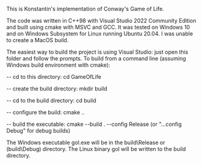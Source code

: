 This is Konstantin's implementation of Conway's Game of Life.
  
The code was written in C++98 with Visual Studio 2022 Community Edition and built using cmake 
with MSVC and GCC. It was tested on Windows 10 and on Windows Subsystem for Linux running 
Ubuntu 20.04. I was unable to create a MacOS build.

The easiest way to build the project is using Visual Studio: just open this folder and follow 
the prompts. To build from a command line (assuming Windows build environment with cmake):

-- cd to this directory: 
cd GameOfLife

-- create the build directory: 
mkdir build

-- cd to the build directory: 
cd build

-- configure the build: 
cmake ..

-- build the executable:
cmake --build . --config Release 
(or "...config Debug" for debug builds) 

The Windows executable gol.exe will be in the build\Release or (build\Debug) directory.
The Linux binary gol will be written to the build directory.

